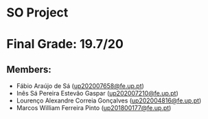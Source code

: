 # SO Project

# Final Grade: 19.7/20

## Members:

   - Fábio Araújo de Sá (up202007658@fe.up.pt)
   - Inês Sá Pereira Estevão Gaspar (up202007210@fe.up.pt)
   - Lourenço Alexandre Correia Gonçalves (up202004816@fe.up.pt)
   - Marcos William Ferreira Pinto (up201800177@fe.up.pt)